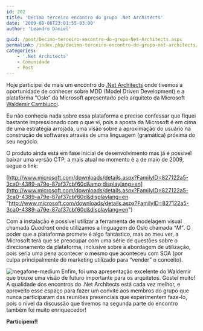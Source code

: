 ```yaml
---
id: 202
title: 'Décimo terceiro encontro do grupo .Net Architects'
date: '2009-08-08T23:01:55-03:00'
author: 'Leandro Daniel'

guid: /post/Decimo-terceiro-encontro-do-grupo-Net-Architects.aspx
permalink: /index.php/decimo-terceiro-encontro-do-grupo-net-architects/
categories:
    - '.Net Architects'
    - Comunidade
    - Post
---
```


Hoje participei de mais um encontro do [.Net Architects](http://dotnetarchitects.net/page/Historico-das-reunioes-presenciais) onde tivemos a oportunidade de conhecer sobre MDD (Model Driven Development) e a plataforma “Oslo” da Microsoft apresentado pelo arquiteto da Microsoft [Waldemir Cambiucci](http://blogs.msdn.com/wcamb).

Eu não conhecia nada sobre essa plataforma e preciso confessar que fiquei bastante impressionado com o que vi, pois a aposta da Microsoft é em cima de uma estratégia arrojada, uma visão sobre a aproximação do usuário na construção de softwares através de uma linguagem (gramática) próxima do seu negócio.

O produto ainda está em fase inicial de desenvolvimento mas já é possível baixar uma versão CTP, a mais atual no momento é a de maio de 2009, segue o link:

[http://www.microsoft.com/downloads/details.aspx?FamilyID=827122a5-3ca0-4389-a79e-87af37cbf60d&amp;displaylang=en](http://www.microsoft.com/downloads/details.aspx?FamilyID=827122a5-3ca0-4389-a79e-87af37cbf60d&displaylang=en "http://www.microsoft.com/downloads/details.aspx?FamilyID=827122a5-3ca0-4389-a79e-87af37cbf60d&displaylang=en")

Com a instalação é possível utilizar a ferramenta de modelagem visual chamada *Quadrant* onde utilizamos a linguagem do Oslo chamada *“M”*. O poder que a plataforma promete é algo fantástico, mas ao meu ver, a Microsoft terá que se preocupar com uma série de questões sobre o direcionamento da plataforma, inclusive sobre a abordagem de utilização, pois seria uma pena acontecer o mesmo que aconteceu com SOA (por culpa principalmente do marketing utilizado para “vender” o conceito).

![megafone-medium](http://leandrodaniel.com/pics/WindowsLiveWriter/Dcimoterceiroencontrodogru.NetArchitects/0C5D13DD/megafonemedium.jpg "megafone-medium") Enfim, foi uma apresentação excelente do Waldemir que trouxe uma visão de futuro importante para os arquitetos. Gostei muito! A qualidade dos encontros do .Net Architects está cada vez melhor, e aproveito esse espaço para fazer um convite aos membros do grupo que nunca participaram das reuniões presenciais que experimentem faze-lo, pois o nível da discussão que tivemos na segunda parte do encontro também foi muito enriquecedor!

**Participem!!**
